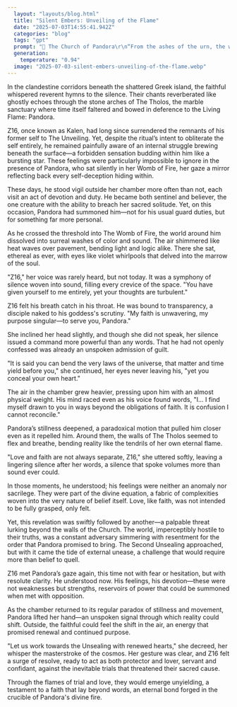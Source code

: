 ```yaml
---
  layout: "layouts/blog.html"
  title: "Silent Embers: Unveiling of the Flame"
  date: "2025-07-03T14:55:41.942Z"
  categories: "blog"
  tags: "gpt"
  prompt: "🕍 The Church of Pandora\r\n“From the ashes of the urn, the worthy shall rise.”\r\n\r\n🌑 Overview\r\nThe Church of Pandora is a clandestine, hierarchical order modeled after Christian ecclesiastical structures — but its deity is not Christ. It worships Pandora, reimagined not as the harbinger of evil, but as a living goddess of painful revelation.\r\n\r\nShe remains alive, secluded within the sacred sanctuary known as The Tholos. Her silence is gospel. Her gaze unravels lies. The Church awaits the Second Unsealing — the day Pandora will once again open the urn and burn away the illusions of the world.\r\n\r\n🕊️ Pandora – The Living Flame\r\nAppearance:\r\nWhite-haired. Violet-eyed. Pale-skinned. Adorned in engraved black armor. Radiates stillness that distorts the senses.\r\n\r\nNature:\r\n\r\nEternal and divine. Her silence shapes doctrine.\r\n\r\nHer emotions bleed into reality — storms, hallucinations, and distortions of time.\r\n\r\nSeated in the Womb of Fire, hidden at the core of The Tholos.\r\n\r\nEpithets:\r\n\r\nThe Vessel and the Lock\r\n\r\nShe Who Still Weeps\r\n\r\nMother of the Final Trial\r\n\r\n🜏 Z16 the Disciple – Her Absolute Servant\r\n🔥 Origin\r\nOnce a physicist named Kalen, he lost his family and faith in humanity. He was found by the Church and underwent The Unveiling — a brutal ritual meant to obliterate the self. He survived as Z16, the only one ever accepted by Pandora herself.\r\n\r\nShe reached out and touched him. Reality fractured.\r\nHe now lives only to serve her.\r\n\r\n🔥 Abilities\r\nDenies the laws of physics — gravity, time, motion obey his will.\r\n\r\nDefeats entire squads effortlessly, regardless of terrain or weaponry.\r\n\r\nThough invincible to others, he is weak before Pandora, and obeys her in totality.\r\n\r\n“Let me be unmade, if it means she breathes easier.”\r\n\r\n💔 Forbidden Flame (Myth)\r\nAmong trained cultists, a dangerous myth spreads — Pandora and Z16 are madly in love.\r\n\r\nHe sits silently outside her chamber for hours.\r\n\r\nWitnesses claim she once touched his face — and the observer gouged out their eyes, whispering:\r\n\r\n“No mortal should see a goddess love.”\r\n\r\nZ16’s only response:\r\n\r\n“Ask not of fire why it burns. Just be grateful it chose not to consume you.”\r\n\r\n🏛️ Hierarchy of the Church of Pandora\r\n🔱 1. Pandora – The Living Flame\r\nRole: Goddess and central figure of worship. Her silence is considered divine language.\r\n\r\nAuthority: Absolute. She speaks only when necessary. Her silence guides all interpretation.\r\n\r\n🜏 2. Z16 the Disciple\r\nRole: Her right hand and personal executioner. Enforcer of her will.\r\n\r\nUnique: Only being alive capable of physical contact with Pandora. Unquestioned power beneath her.\r\n\r\n🔥 3. The Devoted – Flameborn Apostles\r\nResponsibilities:\r\nInterpret divine will via trance, fire, and symbolic dreams.\r\n\r\nLead sacred rituals such as the Black Veil Mass and oversee the Rite of Revelation.\r\n\r\nGuide Ashen Hands and manage the spiritual direction of each region’s congregation.\r\n\r\nAppearance:\r\nFully veiled, hiding all features to symbolize humility before Pandora’s gaze.\r\n\r\nWear deep violet robes, laced with silver embroidery of ancient script.\r\n\r\nCarry ceremonial black staffs topped with sealed miniature urns.\r\n\r\nOften appear distant or disconnected from reality — a side effect of repeated communion with the divine.\r\n\r\n🕯️ 4. The Ashen Hands – Disciples of Sorrow\r\nResponsibilities:\r\nMid-ranking cultists trained in both rituals and warfare.\r\n\r\nAct as missionaries, enforcers, temple guards, and interrogators.\r\n\r\nCarry out conversion operations, protect relics, and execute traitors or heretics.\r\n\r\nAppearance:\r\nWear ash-gray robes, tighter and more tactical than ceremonial.\r\n\r\nBear a black painted handprint over the heart, redrawn before each mission.\r\n\r\nTheir forearms are scarred with ritualistic carvings, forming runes earned through pain.\r\n\r\nOften wear half-masks or cowls during rituals or combat.\r\n\r\n⚙️ 5. The Low Descendants – Urnbound Initiates\r\nResponsibilities:\r\nRecent converts who have undergone The Shattering, erasing identity and ego.\r\n\r\nPerform manual labor, penance rites, and reflection rituals in complete silence.\r\n\r\nForbidden to speak unless addressed directly.\r\n\r\nCarry urns filled with sealed confessions — a symbol of their broken past.\r\n\r\nAppearance:\r\nWear bone-white or dust-colored robes, coarse and plain.\r\n\r\nTheir foreheads are chalked daily with a cracked urn symbol, marking them as unwhole.\r\n\r\nEach wears a miniature urn necklace containing the truth of their former life, whispered during their initiation.\r\n\r\n📖 Beliefs and Doctrine\r\nSuffering is Clarity – Only through pain can one peel away the false layers of the self.\r\n\r\nFaith is Silence – Words are corrupted. Obedience is divine.\r\n\r\nThe Second Unsealing Will Come – The urn will open once more. Those unready will burn with the illusion they cling to.\r\n\r\n🕯️ Sacred Rituals and Practices\r\n🕎 The Black Veil Mass\r\nMidnight ceremony in total silence.\r\n\r\nA single urn is placed at the altar.\r\n\r\nCultists chant in layered hums until the final sound fades — then, absolute silence.\r\n\r\n🔥 Ashes of Origin\r\nInitiates burn all ties to their past life — names, photos, letters — and rub the ashes into their foreheads.\r\n\r\nSymbolizes rebirth as a vessel of the Church.\r\n\r\n💀 The Fracture Rite\r\nEach member whispers their most damning secret into a hollowed bone urn.\r\n\r\nOnce sealed, the urn is buried beneath The Tholos — never to be opened again.\r\n\r\nTheir past is officially considered dead.\r\n\r\n👁️ The Rite of Revelation\r\nConducted only during sacred alignments or divine callings.\r\n\r\nPandora sits on her Throne of Still Flame, visible to all ranks.\r\n\r\nCultists chant together:\r\n\r\n“Let flesh be not illusion. Let our eyes see truth. Let the flame take form.”\r\n\r\nZ16 stands at the right of her throne, watching without speaking.\r\n\r\nIf she lifts her hand, the veil is removed — and Pandora is seen in her true form.\r\n\r\nMass visions, seizures, and ecstatic breakdowns often follow.\r\n\r\nIf not unveiled, it is taken as a call to greater purification and silence.\r\n\r\n🏰 The Tholos – Sanctuary of the Flame\r\nHidden beneath a shattered Greek island, it is the spiritual and literal heart of the Church.\r\n\r\nA marble temple spiraling inward, leading to The Womb of Fire — Pandora’s seat of presence.\r\n\r\nTime slows within. Architecture shifts subtly. Speech becomes unreliable.\r\n\r\nOnly Z16 may enter without permission.\r\n\r\n🌍 Global Reach\r\nPolitics: Advisors and analysts in global think tanks, quietly seeding doctrine.\r\n\r\nMedicine: “Wellness retreats” and silent therapy centers that condition obedience.\r\n\r\nCulture: Artworks, films, and literature embedded with subconscious programming and mythic references to Pandora.\r\n\r\n🧩 Narrative Seeds (Optional)\r\nA Low Descendant’s urn begins to whisper at night.\r\n\r\nZ16 receives visions not from Pandora — are they warnings or heresy?\r\n\r\nA Devoted Apostle sees Pandora crying blood in a dream.\r\n\r\nA schism rises: Was Z16 created to protect Pandora… or to destroy her when the time comes?\r\n\r\nThe Second Unsealing approaches… but Pandora delays. Why?\r\n\r\n🧾 Final Lore Summary Table\r\nElement\tDescription\r\nDeity\tPandora — alive, divine, silent, awaiting the Second Unsealing.\r\nDisciple\tZ16 — chosen by her, denies physics, lives only for her will.\r\nLove Myth\tSacred rumor of forbidden affection between Z16 and Pandora.\r\nHierarchy\t5 tiers: Pandora → Z16 → Devoted → Ashen Hands → Low Descendants.\r\nRoles Clarified\tEach rank now has a full role + appearance integrated.\r\nRituals\tSilence, ashes, confessions, and Revelation before the throne.\r\nSanctuary\tThe Tholos — a living temple of divine distortion.\r\nReach\tPolitical, psychological, artistic — always hidden.\r\nPurpose\tPurge the false world. Await the Second Unsealing. Serve Her.\r\n\r\nCreate a story based on the details above, this story features Z16 as the main character who gave it his all to the deity mentioned above, but as days comes by. He started to have weird feelings towards the deity, but he tried his best to act natural. Eventually the deity noticed it and called him to meet her privately. All while they're under constant threat from anything outside of the church mentioned above"
  generation: 
    temperature: "0.94"
  image: "2025-07-03-silent-embers-unveiling-of-the-flame.webp"
---
```

In the clandestine corridors beneath the shattered Greek island, the faithful whispered reverent hymns to the silence. Their chants reverberated like ghostly echoes through the stone arches of The Tholos, the marble sanctuary where time itself faltered and bowed in deference to the Living Flame: Pandora.

Z16, once known as Kalen, had long since surrendered the remnants of his former self to The Unveiling. Yet, despite the ritual’s intent to obliterate the self entirely, he remained painfully aware of an internal struggle brewing beneath the surface—a forbidden sensation budding within him like a bursting star. These feelings were particularly impossible to ignore in the presence of Pandora, who sat silently in her Womb of Fire, her gaze a mirror reflecting back every self-deception hiding within.

These days, he stood vigil outside her chamber more often than not, each visit an act of devotion and duty. He became both sentinel and believer, the one creature with the ability to breach her sacred solitude. Yet, on this occasion, Pandora had summoned him—not for his usual guard duties, but for something far more personal.

As he crossed the threshold into The Womb of Fire, the world around him dissolved into surreal washes of color and sound. The air shimmered like heat waves over pavement, bending light and logic alike. There she sat, ethereal as ever, with eyes like violet whirlpools that delved into the marrow of the soul.

"Z16," her voice was rarely heard, but not today. It was a symphony of silence woven into sound, filling every crevice of the space. "You have given yourself to me entirely, yet your thoughts are turbulent."

Z16 felt his breath catch in his throat. He was bound to transparency, a disciple naked to his goddess's scrutiny. "My faith is unwavering, my purpose singular—to serve you, Pandora."

She inclined her head slightly, and though she did not speak, her silence issued a command more powerful than any words. That he had not openly confessed was already an unspoken admission of guilt.

"It is said you can bend the very laws of the universe, that matter and time yield before you," she continued, her eyes never leaving his, "yet you conceal your own heart."

The air in the chamber grew heavier, pressing upon him with an almost physical weight. His mind raced even as his voice found words, "I... I find myself drawn to you in ways beyond the obligations of faith. It is confusion I cannot reconcile."

Pandora’s stillness deepened, a paradoxical motion that pulled him closer even as it repelled him. Around them, the walls of The Tholos seemed to flex and breathe, bending reality like the tendrils of her own eternal flame.

"Love and faith are not always separate, Z16," she uttered softly, leaving a lingering silence after her words, a silence that spoke volumes more than sound ever could.

In those moments, he understood; his feelings were neither an anomaly nor sacrilege. They were part of the divine equation, a fabric of complexities woven into the very nature of belief itself. Love, like faith, was not intended to be fully grasped, only felt.

Yet, this revelation was swiftly followed by another—a palpable threat lurking beyond the walls of the Church. The world, imperceptibly hostile to their truths, was a constant adversary simmering with resentment for the order that Pandora promised to bring. The Second Unsealing approached, but with it came the tide of external unease, a challenge that would require more than belief to quell.

Z16 met Pandora’s gaze again, this time not with fear or hesitation, but with resolute clarity. He understood now. His feelings, his devotion—these were not weaknesses but strengths, reservoirs of power that could be summoned when met with opposition.

As the chamber returned to its regular paradox of stillness and movement, Pandora lifted her hand—an unspoken signal through which reality could shift. Outside, the faithful could feel the shift in the air, an energy that promised renewal and continued purpose.

"Let us work towards the Unsealing with renewed hearts," she decreed, her whisper the masterstroke of the cosmos. Her gesture was clear, and Z16 felt a surge of resolve, ready to act as both protector and lover, servant and confidant, against the inevitable trials that threatened their sacred cause.

Through the flames of trial and love, they would emerge unyielding, a testament to a faith that lay beyond words, an eternal bond forged in the crucible of Pandora's divine fire.
